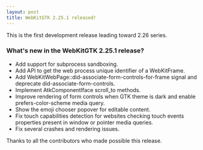 ```yaml
---
layout: post
title: WebKitGTK 2.25.1 released!
---
```


This is the first development release leading toward 2.26 series.

### What's new in the WebKitGTK 2.25.1 release?

 - Add support for subprocess sandboxing.
 - Add API to get the web process unique identifier of a WebKitFrame.
 - Add WebKitWebPage::did-associate-form-controls-for-frame signal and deprecate did-associate-form-controls.
 - Implement AtkComponentIface scroll_to methods.
 - Improve rendering of form controls when GTK theme is dark and enable prefers-color-scheme media query.
 - Show the emoji chooser popover for editable content.
 - Fix touch capabilities detection for websites checking touch events properties present in window or pointer media queries.
 - Fix several crashes and rendering issues.

Thanks to all the contributors who made possible this release.